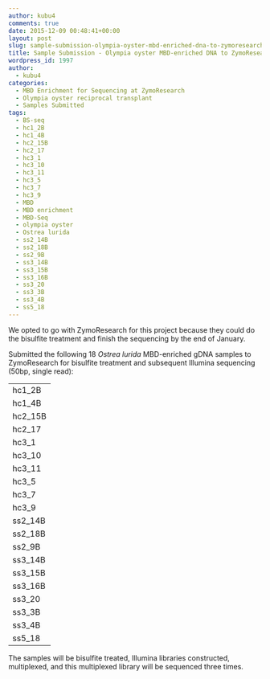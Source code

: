 ```yaml
---
author: kubu4
comments: true
date: 2015-12-09 00:48:41+00:00
layout: post
slug: sample-submission-olympia-oyster-mbd-enriched-dna-to-zymoresearch
title: Sample Submission - Olympia oyster MBD-enriched DNA to ZymoResearch
wordpress_id: 1997
author:
  - kubu4
categories:
  - MBD Enrichment for Sequencing at ZymoResearch
  - Olympia oyster reciprocal transplant
  - Samples Submitted
tags:
  - BS-seq
  - hc1_2B
  - hc1_4B
  - hc2_15B
  - hc2_17
  - hc3_1
  - hc3_10
  - hc3_11
  - hc3_5
  - hc3_7
  - hc3_9
  - MBD
  - MBD enrichment
  - MBD-Seq
  - olympia oyster
  - Ostrea lurida
  - ss2_14B
  - ss2_18B
  - ss2_9B
  - ss3_14B
  - ss3_15B
  - ss3_16B
  - ss3_20
  - ss3_3B
  - ss3_4B
  - ss5_18
---
```


We opted to go with ZymoResearch for this project because they could do the bisulfite treatment and finish the sequencing by the end of January.

Submitted the following 18 _Ostrea lurida_ MBD-enriched gDNA samples to ZymoResearch for bisulfite treatment and subsequent Illumina sequencing (50bp, single read):

<table cellspacing="0" border="0" >
<tbody >
<tr >

<td align="left" height="17" >hc1_2B
</td>
</tr>
<tr >

<td align="left" height="17" >hc1_4B
</td>
</tr>
<tr >

<td align="left" height="17" >hc2_15B
</td>
</tr>
<tr >

<td align="left" height="17" >hc2_17
</td>
</tr>
<tr >

<td align="left" height="17" >hc3_1
</td>
</tr>
<tr >

<td align="left" height="17" >hc3_10
</td>
</tr>
<tr >

<td align="left" height="17" >hc3_11
</td>
</tr>
<tr >

<td align="left" height="17" >hc3_5
</td>
</tr>
<tr >

<td align="left" height="17" >hc3_7
</td>
</tr>
<tr >

<td align="left" height="17" >hc3_9
</td>
</tr>
<tr >

<td align="left" height="17" >ss2_14B
</td>
</tr>
<tr >

<td align="left" height="17" >ss2_18B
</td>
</tr>
<tr >

<td align="left" height="17" >ss2_9B
</td>
</tr>
<tr >

<td align="left" height="17" >ss3_14B
</td>
</tr>
<tr >

<td align="left" height="17" >ss3_15B
</td>
</tr>
<tr >

<td align="left" height="17" >ss3_16B
</td>
</tr>
<tr >

<td align="left" height="17" >ss3_20
</td>
</tr>
<tr >

<td align="left" height="17" >ss3_3B
</td>
</tr>
<tr >

<td align="left" height="17" >ss3_4B
</td>
</tr>
<tr >

<td align="left" height="17" >ss5_18
</td>
</tr>
</tbody>
</table>

The samples will be bisulfite treated, Illumina libraries constructed, multiplexed, and this multiplexed library will be sequenced three times.
